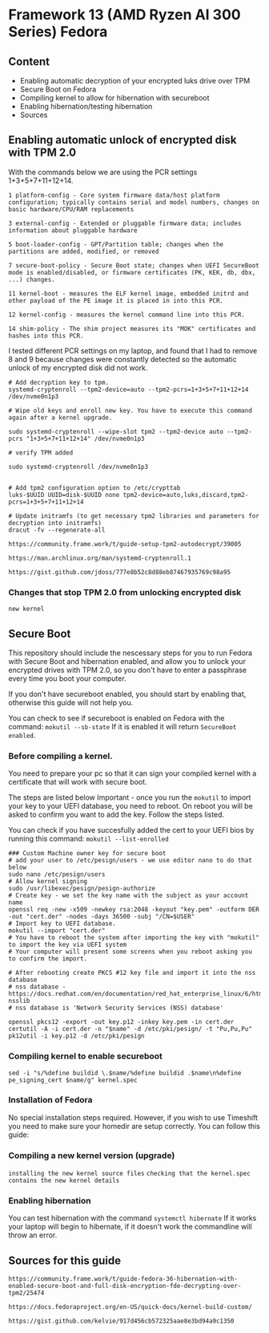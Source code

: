 # Framework 13 (AMD Ryzen AI 300 Series) Fedora

## Content

- Enabling automatic decryption of your encrypted luks drive over TPM
- Secure Boot on Fedora
- Compiling kernel to allow for hibernation with secureboot
- Enabling hibernation/testing hibernation
- Sources

## Enabling automatic unlock of encrypted disk with TPM 2.0

With the commands below we are using the PCR settings 1+3+5+7+11+12+14.

`1 platform-config - Core system firmware data/host platform configuration; typically contains serial and model numbers, changes on basic hardware/CPU/RAM replacements`

`3 external-config - Extended or pluggable firmware data; includes information about pluggable hardware`

`5 boot-loader-config - GPT/Partition table; changes when the partitions are added, modified, or removed`

`7 secure-boot-policy - Secure Boot state; changes when UEFI SecureBoot mode is enabled/disabled, or firmware certificates (PK, KEK, db, dbx, ...) changes.`

`11 kernel-boot - measures the ELF kernel image, embedded initrd and other payload of the PE image it is placed in into this PCR.`

`12 kernel-config - measures the kernel command line into this PCR.`

`14 shim-policy - The shim project measures its "MOK" certificates and hashes into this PCR.`

I tested different PCR settings on my laptop, and found that I had to remove 8 and 9 because changes were constantly detected so the automatic unlock of my encrypted disk did not work.


```
# Add decryption key to tpm. 
systemd-cryptenroll --tpm2-device=auto --tpm2-pcrs=1+3+5+7+11+12+14 /dev/nvme0n1p3

# Wipe old keys and enroll new key. You have to execute this command again after a kernel upgrade.

sudo systemd-cryptenroll --wipe-slot tpm2 --tpm2-device auto --tpm2-pcrs "1+3+5+7+11+12+14" /dev/nvme0n1p3

# verify TPM added

sudo systemd-cryptenroll /dev/nvme0n1p3


# Add tpm2 configuration option to /etc/crypttab
luks-$UUID UUID=disk-$UUID none tpm2-device=auto,luks,discard,tpm2-pcrs=1+3+5+7+11+12+14

# Update initramfs (to get necessary tpm2 libraries and parameters for decryption into initramfs)
dracut -fv --regenerate-all
```

`https://community.frame.work/t/guide-setup-tpm2-autodecrypt/39005`

`https://man.archlinux.org/man/systemd-cryptenroll.1`

`https://gist.github.com/jdoss/777e8b52c8d88eb87467935769c98a95`



### Changes that stop TPM 2.0 from unlocking encrypted disk

`new kernel`


## Secure Boot

This repository should include the nescessary steps for you to run Fedora with Secure Boot and hibernation enabled, and allow you to unlock your encrypted drives with TPM 2.0, so you don't have to enter a passphrase every time you boot your computer.

If you don't have secureboot enabled, you should start by enabling that, otherwise this guide will not help you.

You can check to see if secureboot is enabled on Fedora with the command: `mokutil --sb-state`
If it is enabled it will return `SecureBoot enabled`.

### Before compiling a kernel.

You need to prepare your pc so that it can sign your compiled kernel with a certificate that will work with secure boot.

The steps are listed below
Important - once you run the `mokutil` to import your key to your UEFI database, you need to reboot.
On reboot you will be asked to confirm you want to add the key. Follow the steps listed.

You can check if you have succesfully added the cert to your UEFI bios by running this command: `mokutil --list-enrolled`



```
### Custom Machine owner key for secure boot
# add your user to /etc/pesign/users - we use editor nano to do that below
sudo nano /etc/pesign/users
# Allow kernel signing
sudo /usr/libexec/pesign/pesign-authorize
# Create key - we set the key name with the subject as your account name
openssl req -new -x509 -newkey rsa:2048 -keyout "key.pem" -outform DER -out "cert.der" -nodes -days 36500 -subj "/CN=$USER"
# Import key to UEFI database.
mokutil --import "cert.der"
# You have to reboot the system after importing the key with "mokutil" to import the key via UEFI system
# Your computer will present some screens when you reboot asking you to confirm the import.

# After rebooting create PKCS #12 key file and import it into the nss database
# nss database - https://docs.redhat.com/en/documentation/red_hat_enterprise_linux/6/html/developer_guide/che-nsslib
# nss database is 'Network Security Services (NSS) database'

openssl pkcs12 -export -out key.p12 -inkey key.pem -in cert.der
certutil -A -i cert.der -n "$name" -d /etc/pki/pesign/ -t "Pu,Pu,Pu"
pk12util -i key.p12 -d /etc/pki/pesign
```


### Compiling kernel to enable secureboot

`sed -i "s/%define buildid \.$name/%define buildid .$name\n%define pe_signing_cert $name/g" kernel.spec`


### Installation of Fedora

No special installation steps required.
However, if you wish to use Timeshift you need to make sure your homedir are setup correctly.
You can follow this guide:

### Compiling a new kernel version (upgrade)

`installing the new kernel source files`
`checking that the kernel.spec contains the new kernel details`



### Enabling hibernation

You can test hibernation with the command `systemctl hibernate`
If it works your laptop will begin to hibernate, if it doesn't work the commandline will throw an error.



## Sources for this guide

`https://community.frame.work/t/guide-fedora-36-hibernation-with-enabled-secure-boot-and-full-disk-encryption-fde-decrypting-over-tpm2/25474`

`https://docs.fedoraproject.org/en-US/quick-docs/kernel-build-custom/`

`https://gist.github.com/kelvie/917d456cb572325aae8e3bd94a9c1350`
